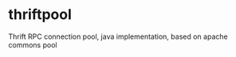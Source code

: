 thriftpool
==========

Thrift RPC connection pool, java implementation, based on apache commons pool

